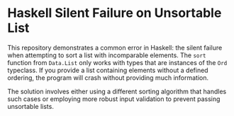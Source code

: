 # Haskell Silent Failure on Unsortable List

This repository demonstrates a common error in Haskell: the silent failure when attempting to sort a list with incomparable elements. The `sort` function from `Data.List` only works with types that are instances of the `Ord` typeclass. If you provide a list containing elements without a defined ordering, the program will crash without providing much information.

The solution involves either using a different sorting algorithm that handles such cases or employing more robust input validation to prevent passing unsortable lists.
